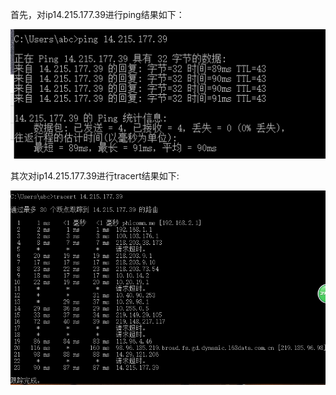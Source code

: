首先，对ip14.215.177.39进行ping结果如下：

![](https://github.com/huluwajiuyeye/picture/blob/master/QQ%E6%88%AA%E5%9B%BE20200223185419.png)

其次对ip14.215.177.39进行tracert结果如下:

![](https://github.com/huluwajiuyeye/picture/blob/master/QQ%E6%88%AA%E5%9B%BE20200223185817.png)
